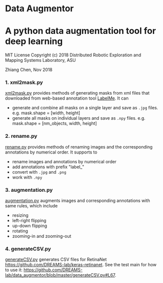 # Data Augmentor
# A python data augmentation tool for deep learning

MIT License
Copyright (c) 2018 Distributed Robotic Exploration and Mapping Systems Laboratory, ASU

Zhiang Chen, Nov 2018

### 1. xml2mask.py
[xml2mask.py](https://github.com/DREAMS-lab/data_augmentor/blob/master/xml2mask.py) provides methods of generating masks from xml files that downloaded from web-based annotation tool [LabelMe](http://labelme.csail.mit.edu). It can
- generate and combine all masks on a single layer and save as `.jpg` files. e.g. mask.shape = [width, height]
- generate all masks on individual layers and save as `.npy` files. e.g. mask.shape = [nm_objects, width, height]

### 2. rename.py
[rename.py](https://github.com/DREAMS-lab/data_augmentor/blob/master/xml2mask.py) provides methods of renaming images and the corresponding annotations by numerical order. It supports to
- rename images and annotations by numerical order
- add annotations with prefix "label_" 
- convert with `.jpg` and `.png`
- work with `.npy`

### 3. augmentation.py
[augmentation.py](https://github.com/DREAMS-lab/data_augmentor/blob/master/augmentation.py) augments images and corresponding annotations with same rules, which include  
- resizing
- left-right flipping
- up-down flipping
- rotating
- zooming-in and zooming-out

### 4. generateCSV.py
[generateCSV.py](https://github.com/DREAMS-lab/data_augmentor/blob/master/generateCSV.py) generates CSV files for RetinaNet https://github.com/DREAMS-lab/keras-retinanet. See the test main for how to use it: https://github.com/DREAMS-lab/data_augmentor/blob/master/generateCSV.py#L67.
